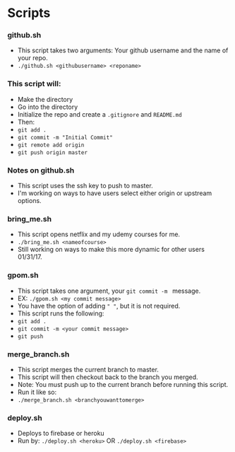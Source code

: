 # Scripts

### github.sh
- This script takes two arguments: Your github username and the name of your repo. 
-  ``` ./github.sh <githubusername> <reponame> ```

### This script will:
- Make the directory
- Go into the directory 
- Initialize the repo and create a ``` .gitignore ``` and ``` README.md ```
- Then: 
- ``` git add . ```
- ``` git commit -m "Initial Commit" ```
- ``` git remote add origin ```
- ``` git push origin master ```

### Notes on github.sh
- This script uses the ssh key to push to master.
- I'm working on ways to have users select either origin or upstream options.

### bring_me.sh
- This script opens netflix and my udemy courses for me.
- ``` ./bring_me.sh <nameofcourse> ```
- Still working on ways to make this more dynamic for other users 01/31/17.

### gpom.sh
- This script takes one argument, your ``` git commit -m  ``` message.
- EX: ``` ./gpom.sh <my commit message> ```
- You have the option of adding ``` " " ```, but it is not required.
- This script runs the following:
- ``` git add . ```
- ``` git commit -m <your commit message> ```
- ``` git push ```

### merge_branch.sh
- This script merges the current branch to master.
- This script will then checkout back to the branch you merged.
- Note: You must push up to the current branch before running this script.
- Run it like so:
- ``` ./merge_branch.sh <branchyouwanttomerge> ```

### deploy.sh
- Deploys to firebase or heroku
- Run by: ``` ./deploy.sh <heroku> ``` OR ``` ./deploy.sh <firebase> ```
